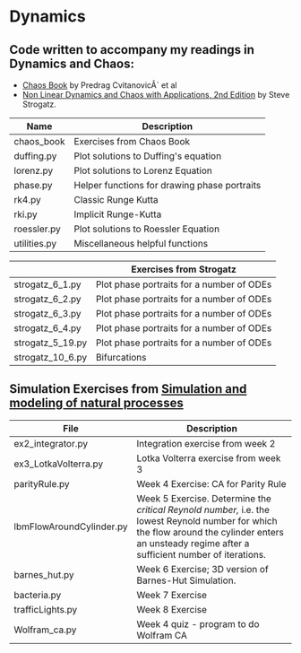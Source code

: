 # Dynamics

## Code written to accompany my readings in Dynamics and Chaos:
* [Chaos Book](http://chaosbook.org/) by Predrag CvitanovicÂ´ et al
* [Non Linear Dynamics and Chaos with Applications, 2nd Edition](http://www.stevenstrogatz.com/books/nonlinear-dynamics-and-chaos-with-applications-to-physics-biology-chemistry-and-engineering) by Steve Strogatz.

| Name | Description |
| -------------------------- | ------------------------------------------------|
|chaos_book| Exercises from Chaos Book|
| duffing.py  | Plot solutions to Duffing's equation |
| lorenz.py   | Plot solutions to Lorenz Equation |
| phase.py    | Helper functions for drawing phase portraits |
| rk4.py      | Classic Runge Kutta |
| rki.py      | Implicit Runge-Kutta |
| roessler.py | Plot solutions to Roessler Equation |
| utilities.py | Miscellaneous helpful functions |

|| Exercises from Strogatz  |
|------------------|----------------------------------------------------------| 
| strogatz_6_1.py |Plot phase portraits for a number of ODEs|
| strogatz_6_2.py |Plot phase portraits for a number of ODEs|
| strogatz_6_3.py |Plot phase portraits for a number of ODEs|
| strogatz_6_4.py |Plot phase portraits for a number of ODEs|
| strogatz_5_19.py |Plot phase portraits for a number of ODEs|
| strogatz_10_6.py |Bifurcations|




## Simulation Exercises from [Simulation and modeling of natural processes](https://www.coursera.org/learn/modeling-simulation-natural-processes/home/info)

| File | Description |
|-------------------------|----------------------------------------|
| ex2_integrator.py | Integration exercise from week 2 |
| ex3_LotkaVolterra.py | Lotka Volterra exercise from week 3 |
| parityRule.py | Week 4 Exercise: CA for Parity Rule|
| lbmFlowAroundCylinder.py | Week 5 Exercise. Determine the _critical Reynold number,_ i.e. the lowest Reynold number for which the flow around the cylinder enters an unsteady regime after a sufficient number of iterations. |
| barnes_hut.py | Week 6 Exercise; 3D version of Barnes-Hut Simulation. |
| bacteria.py| Week 7 Exercise |
| trafficLights.py | Week 8 Exercise|
| Wolfram_ca.py    | Week 4 quiz - program to do Wolfram CA |
